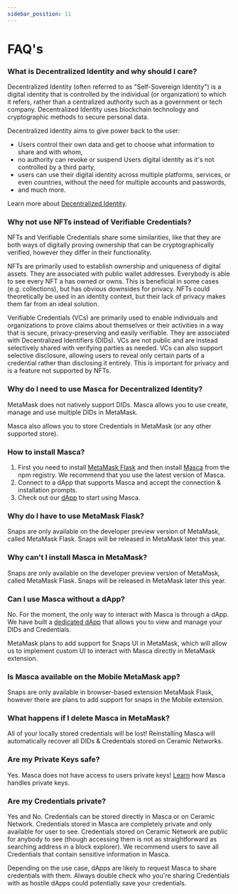 ```yaml
---
sidebar_position: 11
---
```


# FAQ's

### What is Decentralized Identity and why should I care?

Decentralized Identity (often referred to as "Self-Sovereign Identity") is a digital identity that is controlled by the individual (or organization) to which it refers, rather than a centralized authority such as a government or tech company. Decentralized Identity uses blockchain technology and cryptographic methods to secure personal data.

Decentralized Identity aims to give power back to the user:

- Users control their own data and get to choose what information to share and with whom,
- no authority can revoke or suspend Users digital identity as it's not controlled by a third party,
- users can use their digital identity across multiple platforms, services, or even countries, without the need for multiple accounts and passwords,
- and much more.

Learn more about [Decentralized Identity](/docs/category/decentralized-or-self-sovereign-identity-ssi).

### Why not use NFTs instead of Verifiable Credentials?

NFTs and Verifiable Credentials share some similarities, like that they are both ways of digitally proving ownership that can be cryptographically verified, however they differ in their functionality.

NFTs are primarily used to establish ownership and uniqueness of digital assets. They are associated with public wallet addresses. Everybody is able to see every NFT a has owned or owns. This is beneficial in some cases (e.g. collections), but has obvious downsides for privacy. NFTs could theoretically be used in an identity context, but their lack of privacy makes them far from an ideal solution.

Verifiable Credentials (VCs) are primarily used to enable individuals and organizations to prove claims about themselves or their activities in a way that is secure, privacy-preserving and easily verifiable. They are associated with Decentralized Identifiers (DIDs). VCs are not public and are instead selectively shared with verifying parties as needed. VCs can also support selective disclosure, allowing users to reveal only certain parts of a credential rather than disclosing it entirely. This is important for privacy and is a feature not supported by NFTs.

### Why do I need to use Masca for Decentralized Identity?

MetaMask does not natively support DIDs. Masca allows you to use create, manage and use multiple DIDs in MetaMask.

Masca also allows you to store Credentials in MetaMask (or any other supported store).

### How to install Masca?

1. First you need to install [MetaMask Flask](https://metamask.io/flask/) and then install [Masca](https://www.npmjs.com/package/@blockchain-lab-um/masca) from the npm registry. We recommend that you use the latest version of Masca.
2. Connect to a dApp that supports Masca and accept the connection & installation prompts.
3. Check out our [dApp](https://masca.io) to start using Masca.

### Why do I have to use MetaMask Flask?

Snaps are only available on the developer preview version of MetaMask, called MetaMask Flask. Snaps will be released in MetaMask later this year.

### Why can't I install Masca in MetaMask?

Snaps are only available on the developer preview version of MetaMask, called MetaMask Flask. Snaps will be released in MetaMask later this year.

### Can I use Masca without a dApp?

No. For the moment, the only way to interact with Masca is through a dApp. We have built a [dedicated dApp](https://masca.io) that allows you to view and manage your DIDs and Credentials.

MetaMask plans to add support for Snaps UI in MetaMask, which will allow us to implement custom UI to interact with Masca directly in MetaMask extension.

### Is Masca available on the Mobile MetaMask app?

Snaps are only available in browser-based extension MetaMask Flask, however there are plans to add support for snaps in the Mobile extension.

### What happens if I delete Masca in MetaMask?

All of your locally stored credentials will be lost! Reinstalling Masca will automatically recover all DIDs & Credentials stored on Ceramic Networks.

### Are my Private Keys safe?

Yes. Masca does not have access to users private keys! [Learn](./masca/design.md) how Masca handles private keys.

### Are my Credentials private?

Yes and No. Credentials can be stored directly in Masca or on Ceramic Network. Credentials stored in Masca are completely private and only available for user to see. Credentials stored on Ceramic Network are public for anybody to see (though accessing them is not as straightforward as searching address in a block explorer). We recommend users to save all Credentials that contain sensitive information in Masca.

Depending on the use case, dApps are likely to request Masca to share credentials with them. Always double check who you're sharing Credentials with as hostile dApps could potentially save your credentials.
